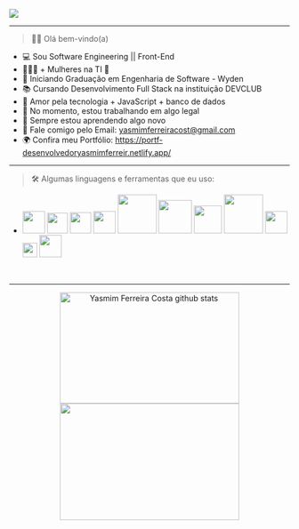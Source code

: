    <img src="https://user-images.githubusercontent.com/97356148/207979450-3dcffb08-b0df-4c23-8736-b1fe60b2f9ea.png" > <hr>


> 👋🏼 Olá bem-vindo(a)
- 💻 Sou Software Engineering || Front-End
- 👩🏾‍🎓  + Mulheres na TI 💖
- 🧠 Iniciando Graduação em Engenharia de Software - Wyden 
- 📚 Cursando Desenvolvimento Full Stack na instituição DEVCLUB 
- 💖 Amor pela tecnologia + JavaScript + banco de dados 
- 🔭 No momento, estou trabalhando em algo legal
- 🌱 Sempre estou aprendendo algo novo
- 📩 Fale comigo pelo Email: yasmimferreiracost@gmail.com
- 🌍 Confira meu Portfólio: https://portf-desenvolvedoryasmimferreir.netlify.app/

<hr>

> 🛠 Algumas linguagens e ferramentas que eu uso:


   -  <img src="https://user-images.githubusercontent.com/97356148/207980438-aa84882b-d2ff-424d-a4e6-6e47b92a8f4d.png" width="40px">  <img src="https://user-images.githubusercontent.com/97356148/207980544-ed975ff5-a3bb-408e-afc1-6e017aa7de00.png" width="37px" >  <img src="https://user-images.githubusercontent.com/97356148/207980130-e3199d9e-a697-4031-83e1-8a9225b059ab.png" width="38px"> <img src="https://user-images.githubusercontent.com/97356148/207980261-313521c6-b68b-4ee0-ad87-726ac840f45a.png" width="40px"> <img src="https://user-images.githubusercontent.com/97356148/207981374-bcce0d4e-9f4b-4586-b6d8-09538368b7c7.png" width="70px">  <img src="https://user-images.githubusercontent.com/97356148/207982333-15c25319-757a-4ee3-b509-f19b54284fc0.png" width="60px"> <img src="https://user-images.githubusercontent.com/97356148/207982042-0ab1b786-7cca-4d3f-a6ee-c4141b80dad2.png" width="50px"> <img src="https://user-images.githubusercontent.com/97356148/207980802-0be48ecf-c3f3-4b2a-bff9-0a378b071d6b.png" width="70px"> <img src="https://user-images.githubusercontent.com/97356148/207981007-1bf8a0d1-938c-4a8e-9dd5-5edd63217cd5.png" width="40px"> <img src="https://user-images.githubusercontent.com/97356148/207981117-a49a444b-0aaf-4c8d-9f65-a204c5dfd91b.png" width="26px"> <img src="https://user-images.githubusercontent.com/97356148/207981279-9b32b383-0679-4b4f-8ea2-28a42ef5ad80.png" width="40px"> 
 


     
<br> <hr>
<div align="center" >  
  <img width="80%" height="200px" src="https://github-readme-stats.vercel.app/api?username=yasmimferreir&show_icons=true&count_private=true&hide_border=true&title_color=fff&icon_color=993399&text_color=c9d1d9&bg_color=0d1117" alt="Yasmim Ferreira Costa github stats" /> 
  <img width="80%" height="210px" src="https://github-readme-stats.vercel.app/api/top-langs/?username=yasmimferreir&layout=compact&hide_border=true&title_color=fff&text_color=993399&bg_color=0D1117" />
</div>

